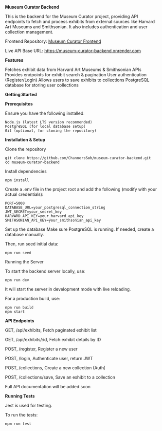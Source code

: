**Museum Curator Backend**

This is the backend for the Museum Curator project, providing API endpoints to fetch and process exhibits from external sources like Harvard Art Museums and Smithsonian. It also includes authentication and user collection management.

Frontend Repository: [Museum Curator Frontend](https://github.com/ChannersSoh/museum-curator-project)

Live API Base URL: https://museum-curator-backend.onrender.com

**Features**

Fetches exhibit data from Harvard Art Museums & Smithsonian APIs
Provides endpoints for exhibit search & pagination
User authentication (Register/Login)
Allows users to save exhibits to collections
PostgreSQL database for storing user collections

**Getting Started**

**Prerequisites**

Ensure you have the following installed:

    Node.js (latest LTS version recommended)
    PostgreSQL (for local database setup)
    Git (optional, for cloning the repository)

**Installation & Setup**

Clone the repository

    git clone https://github.com/ChannersSoh/museum-curator-backend.git
    cd museum-curator-backend

Install dependencies

    npm install

Create a .env file in the project root and add the following (modify with your actual credentials):

    PORT=5000
    DATABASE_URL=your_postgresql_connection_string
    JWT_SECRET=your_secret_key
    HARVARD_API_KEY=your_harvard_api_key
    SMITHSONIAN_API_KEY=your_smithsonian_api_key

Set up the database Make sure PostgreSQL is running. If needed, create a database manually.

Then, run seed initial data:

    npm run seed

Running the Server

To start the backend server locally, use:

    npm run dev

It will start the server in development mode with live reloading.

For a production build, use:

    npm run build
    npm start

**API Endpoints**

GET,	/api/exhibits,	Fetch paginated exhibit list

GET,	/api/exhibits/:id,	Fetch exhibit details by ID

POST,	/register,	Register a new user

POST,	/login,	Authenticate user, return JWT

POST,	/collections,	Create a new collection (Auth)

POST,	/collections/save,	Save an exhibit to a collection

Full API documentation will be added soon

**Running Tests**

Jest is used for testing.

To run the tests:

    npm run test
